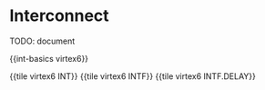 # Interconnect

TODO: document

{{int-basics virtex6}}

{{tile virtex6 INT}}
{{tile virtex6 INTF}}
{{tile virtex6 INTF.DELAY}}
